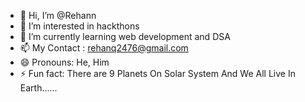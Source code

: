 - 👋 Hi, I’m @Rehann
- 👀 I’m interested in hackthons
- 🌱 I’m currently learning web development and DSA
- 📫 My Contact : rehanq2476@gmail.com
- 😄 Pronouns: He, Him
- ⚡ Fun fact: There are 9 Planets On Solar System And We All Live In Earth......

<!---
Gogooooo069/Gogooooo069 is a ✨ special ✨ repository because its `README.md` (this file) appears on your GitHub profile.
You can click the Preview link to take a look at your changes.
--->
